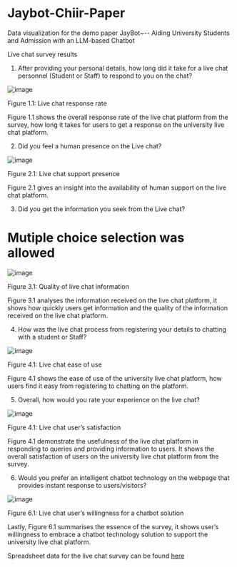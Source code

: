 # Jaybot-Chiir-Paper
Data visualization for the demo paper JayBot~-- Aiding University Students and Admission with an LLM-based Chatbot

Live chat survey results

1.	After providing your personal details, how long did it take for a live chat personnel (Student or Staff) to respond to you on the chat?
   
![image](https://github.com/Greenconsult/Jaybot-Chiir-Paper/assets/130986642/f75046c3-8d0c-4ec7-a51f-8fa600e571e6)

Figure 1.1: Live chat response rate
 
Figure 1.1 shows the overall response rate of the live chat platform from the survey, how long it takes for users to get a response on the university live chat platform. 

2.	Did you feel a human presence on the Live chat?

![image](https://github.com/Greenconsult/Jaybot-Chiir-Paper/assets/130986642/c96d54ca-1a4c-4a5a-a10e-cd90c01788f1)

Figure 2.1: Live chat support presence

Figure 2.1 gives an insight into the availability of human support on the live chat platform.

3. Did you get the information you seek from the Live chat?

# Mutiple choice selection was allowed 	 	 	 

![image](https://github.com/Greenconsult/Jaybot-Chiir-Paper/assets/130986642/81b5e46e-58e1-4ce4-9065-f312df591fc1)

Figure 3.1: Quality of live chat information

Figure 3.1 analyses the information received on the live chat platform, it shows how quickly users get information and the quality of the information received on the live chat platform.

4.	How was the live chat process from registering your details to chatting with a student or Staff?
 
![image](https://github.com/Greenconsult/Jaybot-Chiir-Paper/assets/130986642/449d4123-6353-480d-94ee-428c2580e2bb)

Figure 4.1: Live chat ease of use

Figure 4.1 shows the ease of use of the university live chat platform, how users find it easy from registering to chatting on the platform.


5.	Overall, how would you rate your experience on the live chat?

  ![image](https://github.com/Greenconsult/Jaybot-Chiir-Paper/assets/130986642/5d092df5-2458-47ab-a1ca-49d4387f0826)


Figure 4.1: Live chat user’s satisfaction

Figure 4.1 demonstrate the usefulness of the live chat platform in responding to queries and providing information to users. It shows the overall satisfaction of users on the university live chat platform from the survey.

6.	Would you prefer an intelligent chatbot technology on the webpage that provides instant response to users/visitors?
   
 ![image](https://github.com/Greenconsult/Jaybot-Chiir-Paper/assets/130986642/bd1f5d6f-d891-49c4-852e-7e5a32ead15f)

Figure 6.1: Live chat user’s willingness for a chatbot solution 

Lastly, Figure 6.1 summarises the essence of the survey, it shows user’s willingness to embrace a chatbot technology solution to support the university live chat platform. 

Spreadsheet data for the live chat survey can be found [here](https://docs.google.com/spreadsheets/d/1Lm-4eKELRHj89u9q6VlenlHCbEUtOVjM/edit?usp=sharing&ouid=111156514980420706408&rtpof=true&sd=true)

